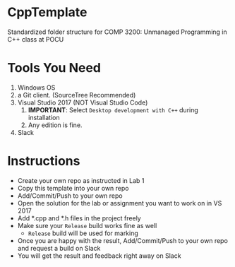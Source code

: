 # CppTemplate
Standardized folder structure for COMP 3200: Unmanaged Programming in C++ class at POCU

# Tools You Need
1. Windows OS
1. a Git client. (SourceTree Recommended)
1. Visual Studio 2017 (NOT Visual Studio Code)
	1. **IMPORTANT**: Select `Desktop development with C++` during installation
	1. Any edition is fine.
1. Slack

# Instructions
* Create your own repo as instructed in Lab 1
* Copy this template into your own repo
* Add/Commit/Push to your own repo
* Open the solution for the lab or assignment you want to work on in VS 2017
* Add *.cpp and *.h files in the project freely
* Make sure your `Release` build works fine as well
	* `Release` build will be used for marking
* Once you are happy with the result, Add/Commit/Push to your own repo and request a build on Slack
* You will get the result and feedback right away on Slack

